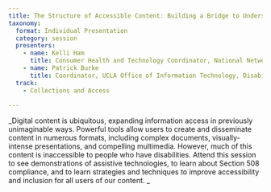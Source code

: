 ```yaml
---
title: The Structure of Accessible Content: Building a Bridge to Understanding
taxonomy:
  format: Individual Presentation
  category: session
  presenters:
    - name: Kelli Ham
	  title: Consumer Health and Technology Coordinator, National Network of Libraries of Medicine, Pacific Southwest Region, UCLA Biomedical Library 
	- name: Patrick Burke
	  title: Coordinator, UCLA Office of Information Technology, Disabilities and Computing Program
  track:
    - Collections and Access
	
---
```

_Digital content is ubiquitous, expanding information access in previously unimaginable ways. Powerful tools allow 
users to create and disseminate content in numerous formats, including complex documents, visually-intense 
presentations, and compelling multimedia. However, much of this content is inaccessible to people who have disabilities. Attend this session to see demonstrations of assistive technologies, to learn about Section 508 compliance, and to learn strategies and techniques to improve accessibility and inclusion for all users of our content. _
